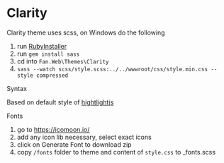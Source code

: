 ﻿# Clarity

Clarity theme uses scss, on Windows do the following

1. run [RubyInstaller](https://rubyinstaller.org/)
2. run `gem install sass`
3. cd into `Fan.Web\Themes\Clarity`
4. `sass --watch scss/style.scss:../../wwwroot/css/style.min.css --style compressed`

Syntax

Based on default style of [hightlightjs](https://github.com/isagalaev/highlight.js)

Fonts

1. go to https://icomoon.io/
2. add any icon lib necessary, select exact icons
3. click on Generate Font to download zip
4. copy `/fonts` folder to theme and content of `style.css` to _fonts.scss